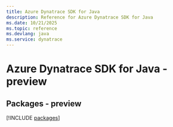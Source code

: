 ```yaml
---
title: Azure Dynatrace SDK for Java
description: Reference for Azure Dynatrace SDK for Java
ms.date: 10/21/2025
ms.topic: reference
ms.devlang: java
ms.service: dynatrace
---
```

# Azure Dynatrace SDK for Java - preview
## Packages - preview
[!INCLUDE [packages](dynatrace-index.md)]